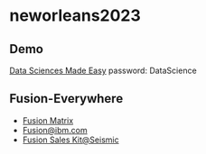 # neworleans2023


## Demo

[Data Sciences Made Easy](https://www.figma.com/proto/Nu7E6ruj3xmuxuQaKzkB0B/Data-Sciences-Made-Easy?page-id=2512%3A6369&node-id=4315%3A608&viewport=108%2C-3629%2C0.18&scaling=contain&starting-point-node-id=4315%3A608)  password: DataScience


## Fusion-Everywhere

- [Fusion Matrix](https://www.ibm.com/docs/en/storage-fusion/2.5?topic=services-storage-fusion-support-matrix)
- [Fusion@ibm.com](https://www.ibm.com/products/storage-fusion)
- [Fusion Sales Kit@Seismic](https://ibm.seismic.com/Link/Content/DCgFfq4m3dm9MG7BgD3X6qP7dHWd)



